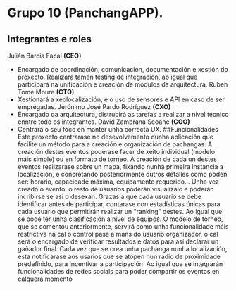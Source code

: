 # Grupo 10 (PanchangAPP).
## Integrantes e roles
Julián Barcia Facal **(CEO)**
- Encargado de coordinación, comunicación, documentación e xestión do proxecto. Realizará tamén testing de integración, ao igual que participará na unificación e creación de módulos da arquitectura.
Ruben Tome Moure **(CTO)**
- Xestionará a xeolocalización, e o uso de sensores e API en caso de ser empregadas.
Jerónimo José Pardo Rodríguez **(CXO)**
- Encargado da arquitectura, distrubirá as tarefas a realizar a nivel técnico enntre todo os integrantes.
David Zambrana Seoane **(COO)**
- Centrará o seu foco en manter unha correcta UX. 
##Funcionalidades 
Este proxecto centrarase no desevolvemento dunha aplicación que facilite un método para a creación e organización de pachangas. 
A creación destes eventos poderase facer de xeito individual (modelo máis simple) ou en formato de torneo. 
A creación de cada un destes eventos realizarase sobre un mapa, fixando nunha primeira instancia a localización, e concretando posteriormente outros detalles como poden ser: horario, capacidade máxima, equipamento requerido... Unha vez creado o evento, o resto de usuarios poderán visualizalo e poderán incribirse se así o desexan.
Grazas a que cada usuario se debe identificar antes de participar, contarase con estadísticas únicas para cada usuario que permitirán realizar un "ranking" destes. Ao igual que se pode ter unha clasificación a nivel de equipos.
O modelo de torneo, que se comentou anteriormente, servirá como unha funcionalidade máis restrictiva na cal o control pasa a máns do usuario organizador, o cal será o encargado de verificar resultados e datos para así declarar un
gañador final.
Cada vez que se crea unha pachanga nunha localización, esta notificarase aos usarios que se atopen nun radio de proximidade predefinido, para incentivar a participación. Ao igual que se integrarán funcionalidades de redes sociais para poder compartir os eventos en calquera momento





